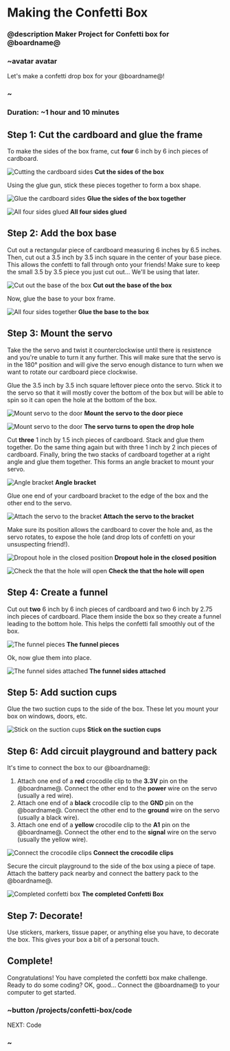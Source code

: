 # Making the Confetti Box

### @description Maker Project for Confetti box for @boardname@

### ~avatar avatar

Let's make a confetti drop box for your @boardname@! 

### ~

### Duration: ~1 hour and 10 minutes 

## Step 1: Cut the cardboard and glue the frame
To make the sides of the box frame, cut **four** 6 inch by 6 inch pieces of cardboard.

![Cutting the cardboard sides](/static/cp/projects/confetti-box/cut-cardboard.jpg)
**Cut the sides of the box**

Using the glue gun, stick these pieces together to form a box shape.

![Glue the cardboard sides](/static/cp/projects/confetti-box/glue-sides.jpg)
**Glue the sides of the box together**

![All four sides glued](/static/cp/projects/confetti-box/four-sides.jpg)
**All four sides glued**

## Step 2: Add the box base

Cut out a rectangular piece of cardboard measuring 6 inches by 6.5 inches.
Then, cut out a 3.5 inch by 3.5 inch square in the center of your base piece. This allows the confetti to fall through onto your friends! Make sure to keep the small 3.5 by 3.5 piece you just cut out... We'll be using that later.
 
![Cut out the base of the box](/static/cp/projects/confetti-box/box-base.jpg)
**Cut out the base of the box**

Now, glue the base to your box frame.

![All four sides together](/static/cp/projects/confetti-box/base-to-box.jpg)
**Glue the base to the box**

## Step 3: Mount the servo

Take the the servo and twist it counterclockwise until there is resistence and you're unable to turn it any further. This will make sure that the servo is in the 180° position and will give the servo enough distance to turn when we want to rotate our cardboard piece clockwise.

Glue the 3.5 inch by 3.5 inch square leftover piece onto the servo. Stick it to the servo so that it will mostly cover the bottom of the box but will be able to spin so it can open the hole at the bottom of the box.

![Mount servo to the door](/static/cp/projects/confetti-box/servo-mount-1.jpg)
**Mount the servo to the door piece**

![Mount servo to the door](/static/cp/projects/confetti-box/servo-mount-2.jpg)
**The servo turns to open the drop hole**

Cut **three** 1 inch by 1.5 inch pieces of cardboard. Stack and glue them together. Do the same thing again but with three 1 inch by 2 inch pieces of cardboard. Finally, bring the two stacks of cardboard together at a right angle and glue them together. This forms an angle bracket to mount your servo.

![Angle bracket](/static/cp/projects/confetti-box/angle-bracket.jpg)
**Angle bracket**

Glue one end of your cardboard bracket to the edge of the box and the other end to the servo. 

![Attach the servo to the bracket](/static/cp/projects/confetti-box/attach-servo.jpg)
**Attach the servo to the bracket**

Make sure its position allows the cardboard to cover the hole and, as the servo rotates, to expose the hole (and drop lots of confetti on your unsuspecting friend!).

![Dropout hole in the closed position](/static/cp/projects/confetti-box/drop-hole-closed.jpg)
**Dropout hole in the closed position**

![Check the that the hole will open](/static/cp/projects/confetti-box/drop-hole-open.jpg)
**Check the that the hole will open**

## Step 4: Create a funnel

Cut out **two** 6 inch by 6 inch pieces of cardboard and two 6 inch by 2.75 inch pieces of cardboard. Place them inside the box so they create a funnel leading to the bottom hole. This helps the confetti fall smoothly out of the box.

![The funnel pieces](/static/cp/projects/confetti-box/funnel-parts.jpg)
**The funnel pieces**

Ok, now glue them into place.

![The funnel sides attached](/static/cp/projects/confetti-box/funnel-sides.jpg)
**The funnel sides attached**

## Step 5: Add suction cups

Glue the two suction cups to the side of the box. These let you mount your box on windows, doors, etc.

![Stick on the suction cups](/static/cp/projects/confetti-box/suction-cups.jpg)
**Stick on the suction cups**

## Step 6: Add circuit playground and battery pack

It's time to connect the box to our @boardname@:

1. Attach one end of a **red** crocodile clip to the **3.3V** pin on the @boardname@. Connect the other end to the **power** wire on the servo (usually a red wire).
2. Attach one end of a **black** crocodile clip to the **GND** pin on the @boardname@. Connect the other end to the **ground** wire on the servo (usually a black wire).
3. Attach one end of a **yellow** crocodile clip to the **A1** pin on the @boardname@. Connect the other end to the **signal** wire on the servo (usually the yellow wire).

![Connect the crocodile clips](/static/cp/projects/confetti-box/attach-clips.jpg)
**Connect the crocodile clips**

Secure the circuit playground to the side of the box using a piece of tape. Attach the battery pack nearby and connect the battery pack to the @boardname@.

![Completed confetti box](/static/cp/projects/confetti-box/finished-box.jpg)
**The completed Confetti Box**

## Step 7: Decorate!

Use stickers, markers, tissue paper, or anything else you have, to decorate the box. This gives your box a bit of a personal touch.

## Complete!

Congratulations! You have completed the confetti box make challenge. 
Ready to do some coding? OK, good... Connect the @boardname@ to your computer to get started.
 
### ~button /projects/confetti-box/code

NEXT: Code 

### ~ 

